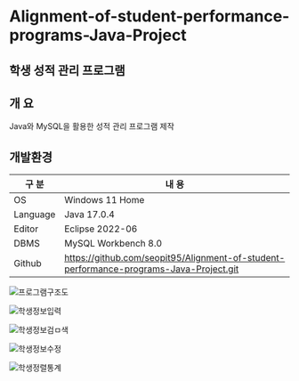 # Alignment-of-student-performance-programs-Java-Project

## 학생 성적 관리 프로그램

## 개 요

Java와 MySQL을 활용한 성적 관리 프로그램 제작

## 개발환경

| 구 분 | 내 용 |
| --- | --- |
| OS | Windows 11 Home |
| Language | Java 17.0.4 |
| Editor | Eclipse 2022-06 |
| DBMS | MySQL Workbench 8.0 |
| Github | https://github.com/seopit95/Alignment-of-student-performance-programs-Java-Project.git |


![프로그램구조도](https://user-images.githubusercontent.com/115531849/195783611-e08f183e-46bf-4c9d-be22-3e0245985442.png)

![학생정보입력](https://user-images.githubusercontent.com/115531849/195783784-57c7b0ea-1e44-4d5b-ba57-c14faf028ad5.png)

![학생정보검ㅁ색](https://user-images.githubusercontent.com/115531849/195783808-0dc345dd-480f-4973-be77-5bf09a78ca08.png)

![학생정보수정](https://user-images.githubusercontent.com/115531849/195783833-e37ba5c4-f09b-4ae1-9fd3-06209fb24627.png)

![학생정렬통계](https://user-images.githubusercontent.com/115531849/195783874-7d2350ae-fb22-4bd3-b0ed-d5a5c76fb3fb.png)

